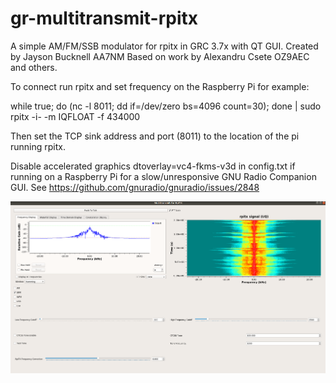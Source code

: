 # gr-multitransmit-rpitx
A simple AM/FM/SSB modulator for rpitx in GRC 3.7x with QT GUI.
Created by Jayson Bucknell AA7NM Based on work by Alexandru Csete OZ9AEC and others.

To connect run rpitx and set frequency on the Raspberry Pi for example:

while true; do (nc -l 8011; dd if=/dev/zero bs=4096 count=30); done | sudo rpitx -i- -m IQFLOAT -f 434000

Then set the TCP sink address and port (8011) to the location of the pi running rpitx.

Disable accelerated graphics dtoverlay=vc4-fkms-v3d in config.txt if running on a Raspberry Pi for a slow/unresponsive GNU Radio Companion GUI. See https://github.com/gnuradio/gnuradio/issues/2848

<img src="images/gr-multitransmit-rpitx.png">
